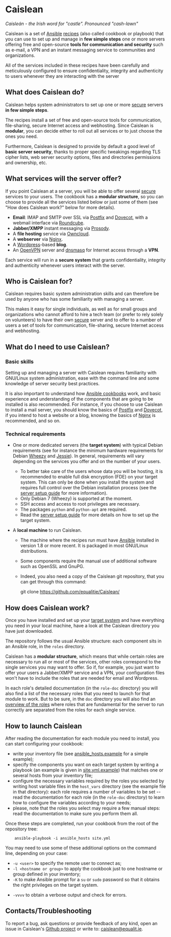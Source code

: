 # Caislean

*Caisleán - the Irish word for "castle". Pronounced "cash-lawn"*

Caislean is a set of [Ansible](https://www.ansible.com)
[recipes](https://docs.ansible.com/ansible/playbooks_intro.html) (also called
cookbook or playbook) that you can use to set up and manage in **few simple
steps** one or more servers offering free and open-source **tools for
communication and security** such as e-mail, a VPN and an instant messaging
service to communities and organizations.

All of the services included in these recipes have been carefully and
meticulously configured to ensure confidentiality, integrity and authenticity
to users whenever they are interacting with the server


## What does Caislean do?

Caislean helps system administrators to set up one or more
[secure](doc/security.md) servers **in few simple steps**.

The recipes install a set of free and open-source tools for communication,
file-sharing, secure Internet access and webhosting. Since Caislean is
**modular**, you can decide either to roll out all services or to just choose
the ones you need.

Furthermore, Caislean is designed to provide by default a good level of **basic
server security**, thanks to proper specific tweakings regarding TLS cipher
lists, web server security options, files and directories permissions and
ownership, etc.


## What services will the server offer?

If you point Caislean at a server, you will be able to offer several
[secure](doc/security.md) services to your users. The cookbook has a **modular
structure**, so you can choose to provide all the services listed below or just
some of them (see "How does Caislean work?" below for more details).

*  **Email**:  IMAP and SMTP over SSL via [Postfix](http://www.postfix.org/) and
   [Dovecot](http://dovecot.org/), with a webmail interface via
   [Roundcube](https://roundcube.net/).
*  **Jabber/XMPP** instant messaging via [Prosody](https://prosody.im/).
*  A **file hosting** service via [Owncloud](https://owncloud.org/).
*  A **webserver** via [Nginx](http://nginx.org/en/).
*  A [Wordpress](https://wordpress.org/)-based **blog**.
*  An [OpenVPN](https://openvpn.net/) server and
   [dnsmasq](http://www.thekelleys.org.uk/dnsmasq/doc.html) for Internet access
   through a **VPN**.

Each service will run in a **secure system** that grants confidentiality, integrity and
authenticity whenever users interact with the server.

## Who is Caislean for?

Caislean requires basic system administration skills and can therefore be used
by anyone who has some familiarity with managing a server.

This makes it easy for single individuals, as well as for small groups and
organizations who cannot afford to hire a tech team (or prefer to rely solely on
volunteers) to have their own [secure](doc/security.md) server and to offer to a
number of users a set of tools for communication, file-sharing, secure Internet
access and webhosting.


## What do I need to use Caislean?


### Basic skills

Setting up and managing a server with Caislean requires familiarity with
GNU/Linux system administration, ease with the command line and some knowledge
of server security best practices.

It is also important to understand how [Ansible
cookbooks](https://docs.ansible.com/ansible/playbooks_intro.html) work, and
basic experience and understanding of the components that are going to be
installed is also recommended. For instance, if you choose to use Caislean to
install a mail server, you should know the basics of
[Postfix](http://www.postfix.org/) and [Dovecot](http://dovecot.org/), if you
intend to host a website or a blog, knowing the basics of
[Nginx](http://nginx.org/en/) is recommended, and so on.


### Technical requirements

*  One or more dedicated servers (the **target system**) with typical Debian
   requirements (see for instance the minimum hardware requirements for Debian
   [Wheezy](https://www.debian.org/releases/wheezy/amd64/ch03s04.html.en) and
   [Jessie](https://www.debian.org/releases/jessie/amd64/ch03s04.html.en)).  In
   general, requirements will vary depending on the services you offer and on
   the number of your users.
    *  To better take care of the users whose data you will be hosting, it is
       recommended to enable full disk encryption (FDE) on your target system.
       This can only be done when you install the system and requires full
       control over the Debian installation process (see the [server setup
       guide](doc/debian-installation.md) for more information).
    *  Only Debian 7 (Wheezy) is supported at the moment.
    *  SSH access and access to root privileges are necessary.
    *  The packages `python` and `python-apt` are required.
    *  Read the [server setup guide](doc/debian-installation.md) for more details on
       how to set up the target system.

*  A **local machine** to run Caislean.
    *  The machine where the recipes run must have
       [Ansible](https://www.ansible.com) installed in version 1.8 or more
       recent. It is packaged in most GNU/Linux distributions.
    *  Some components require the manual use of additional software such as
       OpenSSL and GnuPG.
    *  Indeed, you also need a copy of the Caislean git repository, that you can
       get through this command:

	    git clone https://github.com/equalitie/Caislean/


## How does Caislean work?

Once you have installed and set up your [target system](doc/debian-installation.md)
and have everything you need in your local machine, have a look at the Caislean
directory you have just downloaded.

The repository follows the usual Ansible structure: each component sits in an
Ansible role, in the `roles` directory.

Caislean has a **modular structure**, which means that while certain roles are
necessary to run all or most of the services, other roles correspond to the
single services you may want to offer. So if, for example, you just want to
offer your users a Jabber/XMPP service and a VPN, your configuration files won't
have to include the roles that are needed for email and Wordpress.

In each role's detailed documentation (in the `role-doc` directory) you will
also find a list of the necessary roles that you need to launch for that module
to work. But to be sure, in the `doc` directory you will also find an [overview
of the roles](doc/roles_list.md) where roles that are fundamental for the server
to run correctly are separated from the roles for each single service.


## How to launch Caislean

After reading the documentation for each module you need to install, you can
start configuring your cookbook:

* write your inventory file (see [ansible_hosts.example](ansible_hosts.example)
  for a simple example);
* specify the components you want on each target system by writing a playbook
  (an example is given in [site.yml.example](site.yml.example)) that matches one
  or several hosts from your inventory file;
* configure the necessary variables required by the roles you selected by
  writing host variable files in the `host_vars` directory (see the example file
  in that directory): each role requires a number of variables to be set -- read
  the documentation for each role (in the `role-doc` directory) to learn how to
  configure the variables according to your needs;
* please, note that the roles you select may require a few manual steps: read
  the documentation to make sure you perform them all.

Once these steps are completed, run your cookbook from the root of the
repository tree:

	    ansible-playbook -i ansible_hosts site.yml

You may need to use some of these additional options on the command line,
depending on your case:

- `-u <user>` to specify the remote user to connect as;
- `-l <hostname or group>` to apply the cookbook just to one hostname or group
  defined in your inventory;
- `-K` to make Ansible prompt for a `su` or `sudo` password so that it obtains
  the right privileges on the target system.
* `-vvvv` to obtain a verbose output and check for errors.


## Contacts/Troubleshooting

To report a bug, ask questions or provide feedback of any kind, open an issue in
Caislean's [Github project](https://github.com/equalitie/Caislean/issues) or
write to: caislean@equalit.ie.

